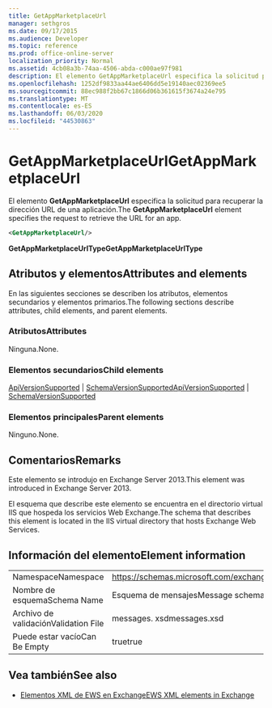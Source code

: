 ```yaml
---
title: GetAppMarketplaceUrl
manager: sethgros
ms.date: 09/17/2015
ms.audience: Developer
ms.topic: reference
ms.prod: office-online-server
localization_priority: Normal
ms.assetid: 4cb08a3b-74aa-4506-abda-c000ae97f981
description: El elemento GetAppMarketplaceUrl especifica la solicitud para recuperar la dirección URL de una aplicación.
ms.openlocfilehash: 1252df9833aa44ae6406dd5e19140aec02369ee5
ms.sourcegitcommit: 88ec988f2bb67c1866d06b361615f3674a24e795
ms.translationtype: MT
ms.contentlocale: es-ES
ms.lasthandoff: 06/03/2020
ms.locfileid: "44530863"
---
```

# <a name="getappmarketplaceurl"></a><span data-ttu-id="b4a33-103">GetAppMarketplaceUrl</span><span class="sxs-lookup"><span data-stu-id="b4a33-103">GetAppMarketplaceUrl</span></span>

<span data-ttu-id="b4a33-104">El elemento **GetAppMarketplaceUrl** especifica la solicitud para recuperar la dirección URL de una aplicación.</span><span class="sxs-lookup"><span data-stu-id="b4a33-104">The **GetAppMarketplaceUrl** element specifies the request to retrieve the URL for an app.</span></span> 
  
```XML
<GetAppMarketplaceUrl/>
```

 <span data-ttu-id="b4a33-105">**GetAppMarketplaceUrlType**</span><span class="sxs-lookup"><span data-stu-id="b4a33-105">**GetAppMarketplaceUrlType**</span></span>
## <a name="attributes-and-elements"></a><span data-ttu-id="b4a33-106">Atributos y elementos</span><span class="sxs-lookup"><span data-stu-id="b4a33-106">Attributes and elements</span></span>

<span data-ttu-id="b4a33-107">En las siguientes secciones se describen los atributos, elementos secundarios y elementos primarios.</span><span class="sxs-lookup"><span data-stu-id="b4a33-107">The following sections describe attributes, child elements, and parent elements.</span></span>
  
### <a name="attributes"></a><span data-ttu-id="b4a33-108">Atributos</span><span class="sxs-lookup"><span data-stu-id="b4a33-108">Attributes</span></span>

<span data-ttu-id="b4a33-109">Ninguna.</span><span class="sxs-lookup"><span data-stu-id="b4a33-109">None.</span></span>
  
### <a name="child-elements"></a><span data-ttu-id="b4a33-110">Elementos secundarios</span><span class="sxs-lookup"><span data-stu-id="b4a33-110">Child elements</span></span>

<span data-ttu-id="b4a33-111">[ApiVersionSupported](apiversionsupported.md)  |  [SchemaVersionSupported](schemaversionsupported.md)</span><span class="sxs-lookup"><span data-stu-id="b4a33-111">[ApiVersionSupported](apiversionsupported.md) | [SchemaVersionSupported](schemaversionsupported.md)</span></span>
  
### <a name="parent-elements"></a><span data-ttu-id="b4a33-112">Elementos principales</span><span class="sxs-lookup"><span data-stu-id="b4a33-112">Parent elements</span></span>

<span data-ttu-id="b4a33-113">Ninguno.</span><span class="sxs-lookup"><span data-stu-id="b4a33-113">None.</span></span>
  
## <a name="remarks"></a><span data-ttu-id="b4a33-114">Comentarios</span><span class="sxs-lookup"><span data-stu-id="b4a33-114">Remarks</span></span>

<span data-ttu-id="b4a33-115">Este elemento se introdujo en Exchange Server 2013.</span><span class="sxs-lookup"><span data-stu-id="b4a33-115">This element was introduced in Exchange Server 2013.</span></span>
  
<span data-ttu-id="b4a33-116">El esquema que describe este elemento se encuentra en el directorio virtual IIS que hospeda los servicios Web Exchange.</span><span class="sxs-lookup"><span data-stu-id="b4a33-116">The schema that describes this element is located in the IIS virtual directory that hosts Exchange Web Services.</span></span>
  
## <a name="element-information"></a><span data-ttu-id="b4a33-117">Información del elemento</span><span class="sxs-lookup"><span data-stu-id="b4a33-117">Element information</span></span>

|||
|:-----|:-----|
|<span data-ttu-id="b4a33-118">Namespace</span><span class="sxs-lookup"><span data-stu-id="b4a33-118">Namespace</span></span>  <br/> |https://schemas.microsoft.com/exchange/services/2006/messages  <br/> |
|<span data-ttu-id="b4a33-119">Nombre de esquema</span><span class="sxs-lookup"><span data-stu-id="b4a33-119">Schema Name</span></span>  <br/> |<span data-ttu-id="b4a33-120">Esquema de mensajes</span><span class="sxs-lookup"><span data-stu-id="b4a33-120">Message schema</span></span>  <br/> |
|<span data-ttu-id="b4a33-121">Archivo de validación</span><span class="sxs-lookup"><span data-stu-id="b4a33-121">Validation File</span></span>  <br/> |<span data-ttu-id="b4a33-122">messages. xsd</span><span class="sxs-lookup"><span data-stu-id="b4a33-122">messages.xsd</span></span>  <br/> |
|<span data-ttu-id="b4a33-123">Puede estar vacío</span><span class="sxs-lookup"><span data-stu-id="b4a33-123">Can Be Empty</span></span>  <br/> |<span data-ttu-id="b4a33-124">true</span><span class="sxs-lookup"><span data-stu-id="b4a33-124">true</span></span>  <br/> |
   
## <a name="see-also"></a><span data-ttu-id="b4a33-125">Vea también</span><span class="sxs-lookup"><span data-stu-id="b4a33-125">See also</span></span>



- [<span data-ttu-id="b4a33-126">Elementos XML de EWS en Exchange</span><span class="sxs-lookup"><span data-stu-id="b4a33-126">EWS XML elements in Exchange</span></span>](ews-xml-elements-in-exchange.md)

